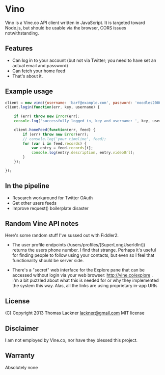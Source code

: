 Vino
====

Vino is a Vine.co API client written in JavaScript. It is targeted toward
Node.js, but should be usable via the browser, CORS issues notwithstanding.

Features
--------

- Can log in to your account (but not via Twitter; you need to have set an
	actual email and password)
- Can fetch your home feed
- That's about it. 

Example usage
-------------

```javascript
client = new vino({username: 'barf@example.com', password: 'noodles2000'});
client.login(function(err, key, username) {
	
	if (err) throw new Error(err);
	console.log('successfully logged in, key and username: ', key, username);

	client.homeFeed(function(err, feed) {
		if (err) throw new Error(err);
		// console.log('your timeline', feed);
		for (var i in feed.records) {
			var entry = feed.records[i];
			console.log(entry.description, entry.videoUrl);
		}
	});

});
```

In the pipeline
---------------

- Research workaround for Twitter OAuth
- Get other users feeds
- Improve request() boilerplate disaster

Random Vine API notes
---------------------

Here's some random stuff I've sussed out with Fiddler2.

- The user profile endpoints (/users/profiles/[SuperLongUserIdInt]) returns the users phone number. I find that strange. Perhaps it's
  useful for finding people to follow using your contacts, but even so I feel that functionality should be server side.

- There's a "secret" web interface for the Explore pane that can be accessed
	without login via your web browser: http://vine.co/explore . I'm a bit
	puzzled about what this is needed for or why they implemented the system this
	way. Alas, all the links are using proprietary in-app URIs

License
-------

(C) Copyright 2013 Thomas Lackner <lackner@gmail.com> 
MIT license

Disclaimer
----------

I am not employed by Vine.co, nor have they blessed this project. 

Warranty
--------

Absolutely none
